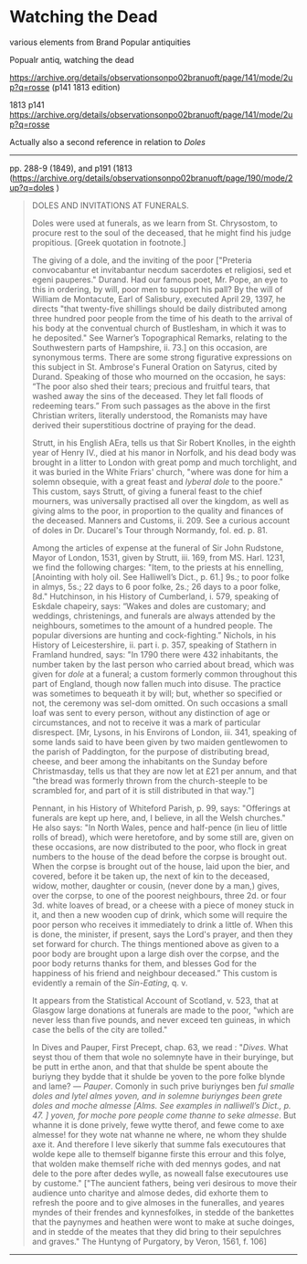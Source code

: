 # Watching the Dead

various elements from Brand Popular antiquities


Popualr antiq, watching the dead

https://archive.org/details/observationsonpo02branuoft/page/141/mode/2up?q=rosse (p141 1813 edition)


1813 p141
https://archive.org/details/observationsonpo02branuoft/page/141/mode/2up?q=rosse


Actually also a second reference in relation to *Doles*

---


pp. 288-9 (1849), and p191 (1813 (https://archive.org/details/observationsonpo02branuoft/page/190/mode/2up?q=doles )


> DOLES AND INVITATIONS AT FUNERALS.
>
> Doles were used at funerals, as we learn from St. Chrysostom, to procure rest to the soul of the deceased, that he might find his judge propitious. [Greek quotation in footnote.]
>
> The giving of a dole, and the inviting of the poor ["Preteria convocabantur et invitabantur necdum sacerdotes et religiosi, sed et egeni pauperes." Durand. Had our famous poet, Mr. Pope, an eye to this in ordering, by will, poor men to support his pall? By the will of William de Montacute, Earl of Salisbury, executed April 29, 1397, he directs "that twenty-five shillings should be daily distributed among three hundred poor people from the time of his death to the arrival of his body at the conventual church of Bustlesham, in which it was to he deposited." See Warner’s Topographical Remarks, relating to the Southwestern parts of Hampshire, ii. 73.] on this occasion, are synonymous terms. There are some strong figurative expressions on this subject in St. Ambrose's Funeral Oration on Satyrus, cited by Durand. Speaking of those who mourned on the occasion, he says: “The poor also shed their tears; precious and fruitful tears, that washed away the sins of the deceased. They let fall floods of redeeming tears.” From such passages as the above in the first Christian writers, literally understood, the Romanists may have derived their superstitious doctrine of praying for the dead.
>
> Strutt, in his English AEra, tells us that Sir Robert Knolles, in the eighth year of Henry IV., died at his manor in Norfolk, and his dead body was brought in a litter to London with great pomp and much torchlight, and it was buried in the White Friars' church, "where was done for him a solemn obsequie, with a great feast and *lyberal dole* to the poore." This custom, says Strutt, of giving a funeral feast to the chief mourners, was universally practised all over the kingdom, as well as giving alms to the poor, in proportion to the quality and finances of the deceased. Manners and Customs, ii. 209. See a curious account of doles in Dr. Ducarel's Tour through Normandy, fol. ed. p. 81.
>
> Among the articles of expense at the funeral of Sir John Rudstone, Mayor of London, 1531, given by Strutt, iii. 169, from MS. Harl. 1231, we find the following charges: "Item, to the priests at his ennelling, [Anointing with holy oil. See Halliwell’s Dict., p. 61.] 9s.; to poor folke in almys, 5s.; 22 days to 6 poor folke, 2s.; 26 days to a poor folke, 8d." Hutchinson, in his History of Cumberland, i. 579, speaking of Eskdale chapeiry, says: “Wakes and doles are customary; and weddings, christenings, and funerals are always attended by the neighbours, sometimes to the amount of a hundred people. The popular diversions are hunting and cock-fighting.” Nichols, in his History of Leicestershire, ii. part i. p. 357, speaking of Stathern in Framland hundred, says: "In 1790 there were 432 inhabitants, the number taken by the last person who carried about bread, which was given for *dole* at a funeral; a custom formerly common throughout this part of England, though now fallen much into disuse. The practice was sometimes to bequeath it by will; but, whether so specified or not, the ceremony was sel-dom omitted. On such occasions a small loaf was sent to every person, without any distinction of age or circumstances, and not to receive it was a mark of particular disrespect. [Mr, Lysons, in his Environs of London, iii. 341, speaking of some lands said to have been given by two maiden gentlewomen to the parish of Paddington, for the purpose of distributing bread, cheese, and beer among the inhabitants on the Sunday before Christmasday, tells us that they are now let at £21 per annum, and that "the bread was formerly thrown from the church-steeple to be scrambled for, and part of it is still distributed in that way."]
>
> Pennant, in his History of Whiteford Parish, p. 99, says: "Offerings at funerals are kept up here, and, I believe, in all the Welsh churches." He also says: "In North Wales, pence and half-pence (in lieu of little rolls of bread), which were heretofore, and by some still are, given on these occasions, are now distributed to the poor, who flock in great numbers to the house of the dead before the corpse is brought out. When the corpse is brought out of the house, laid upon the bier, and covered, before it be taken up, the next of kin to the deceased, widow, mother, daughter or cousin, (never done by a man,) gives, over the corpse, to one of the poorest neighbours, three 2d. or four 3d. white loaves of bread, or a cheese with a piece of money stuck in it, and then a new wooden cup of drink, which some will require the poor person who receives it immediately to drink a little of. When this is done, the minister, if present, says the Lord's prayer, and then they set forward for church. The things mentioned above as given to a poor body are brought upon a large dish over the corpse, and the poor body returns thanks for them, and blesses God for the happiness of his friend and neighbour deceased.” This custom is evidently a remain of the *Sin-Eating*, q. v.
>
> It appears from the Statistical Account of Scotland, v. 523, that at Glasgow large donations at funerals are made to the poor, "which are never less than five pounds, and never exceed ten guineas, in which case the bells of the city are tolled."
>
> In Dives and Pauper, First Precept, chap. 63, we read :
> "*Dives.* What seyst thou of them that wole no solemnyte have in their buryinge, but be putt in erthe anon, and that that shulde be spent aboute the buriyng they bydde that it shulde be yoven to the pore folke blynde and lame? — *Pauper*. Comonly in such prive buriynges ben *ful smalle doles and lytel almes yoven, and in solemne buriynges been grete doles and moche almesse [Alms. See examples in nalliwell’s Dict., p. 47. ] yoven, for moche pore people come thanne to seke almesse*. But whanne it is done prively, fewe wytte therof, and fewe come to axe almesse! for they wote nat whanne ne where, ne whom they shulde axe it. And therefore I leve sikerly that summe fals executoures that wolde kepe alle to themself biganne firste this errour and this folye, that wolden make themself riche with ded mennys godes, and nat dele to the pore after dedes wylle, as noweall false executoures use by custome." ["The auncient fathers, being veri desirous to move their audience unto charitye and almose dedes, did exhorte them to refresh the poore and to give almoses in the funeralles, and yeares myndes of their frendes and kynnesfolkes, in stedde of the bankettes that the paynymes and heathen were wont to make at suche doinges, and in stedde of the meates that they did bring to their sepulchres and graves." The Huntyng of Purgatory, by Veron, 1561, f. 106]


---



